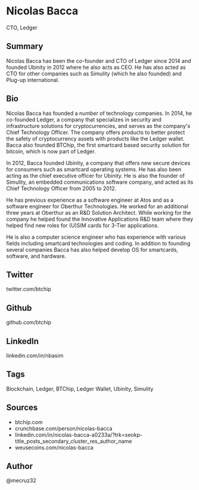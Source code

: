 # Nicolas Bacca
CTO, Ledger

## Summary
Nicolas Bacca has been the co-founder and CTO of Ledger since 2014 and founded Ubinity in 2012 where he also acts as CEO. He has also acted as CTO for other companies such as Simulity (which he also founded) and Plug-up international.

## Bio
Nicolas Bacca has founded a number of technology companies. In 2014, he co-founded Ledger, a company that specializes in security and infrastructure solutions for cryptocurrencies, and serves as the company's Chief Technology Officer. The company offers products to better protect the safety of cryptocurrency assets with products like the Ledger wallet. Bacca also founded BTChip, the first smartcard based security solution for bitcoin, which is now part of Ledger.

In 2012, Bacca founded Ubinity, a company that offers new secure devices for consumers such as smartcard operating systems. He has also been acting as the chief executive officer for Ubinity. He is also the founder of Simulity, an embedded communications software company, and acted as its Chief Technology Officer from 2005 to 2012. 

He has previous experience as a software engineer at Atos and as a software engineer for Oberthur Technologies. He worked for an additional three years at Oberthur as an R&D Solution Architect. While working for the company he helped found the Innovative Applications R&D team where they helped find new roles for (U)SIM cards for 3-Tier applications.

He is also a computer science engineer who has experience with various fields including smartcard technologies and coding. In addition to founding several companies Bacca has also helped develop OS for smartcards, software, and hardware. 

## Twitter
twitter.com/btchip

## Github
github.com/btchip

## LinkedIn
linkedin.com/in/nbasim

## Tags
Blockchain, Ledger, BTChip, Ledger Wallet, Ubinity, Simulity

## Sources
- btchip.com
- crunchbase.com/person/nicolas-bacca
- linkedin.com/in/nicolas-bacca-a0233a/?trk=seokp-title_posts_secondary_cluster_res_author_name
- weusecoins.com/nicolas-bacca

## Author
@mecruz32
